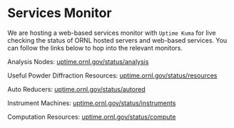 Services Monitor
===

We are hosting a web-based services monitor with `Uptime Kuma` for live checking the status of ORNL hosted servers and web-based services. You can follow the links below to hop into the relevant monitors.

Analysis Nodes: <a href="https://uptime.ornl.gov/status/analysis" target="_blank">uptime.ornl.gov/status/analysis</a> 

Useful Powder Diffraction Resources: <a href="https://uptime.ornl.gov/status/resources" target="_blank">uptime.ornl.gov/status/resources</a> 

Auto Reducers: <a href="https://uptime.ornl.gov/status/autored" target="_blank">uptime.ornl.gov/status/autored</a> 

Instrument Machines: <a href="https://uptime.ornl.gov/status/instruments" target="_blank">uptime.ornl.gov/status/instruments</a> 

Computation Resources: <a href="https://uptime.ornl.gov/status/compute" target="_blank">uptime.ornl.gov/status/compute</a> 
